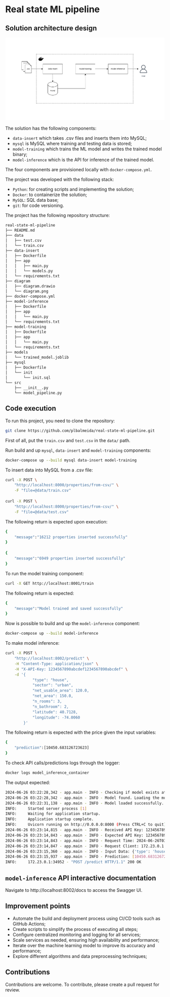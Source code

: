 # Real state ML pipeline

## Solution architecture design

![](diagram/diagram.png)

The solution has the following components:
- `data-insert` which takes .csv files and inserts them into MySQL;
- `mysql` is MySQL where training and testing data is stored;
- `model-training` which trains the ML model and writes the trained model binary;  
- `model-inference` which is the API for inference of the trained model.

The four components are provisioned locally with `docker-compose.yml`.

The project was developed with the following stack:
- `Python`: for creating scripts and implementing the solution;
- `Docker`: to containerize the solution;
- `MySQL`: SQL data base;
- `git`: for code versioning.

The project has the following repository structure:

```
real-state-ml-pipeline
├── README.md
├── data
│   ├── test.csv
│   └── train.csv
├── data-insert
│   ├── Dockerfile
│   ├── app
│   │   ├── main.py
│   │   └── models.py
│   └── requirements.txt
├── diagram
│   ├── diagram.drawio
│   └── diagram.png
├── docker-compose.yml
├── model-inference
│   ├── Dockerfile
│   ├── app
│   │   └── main.py
│   └── requirements.txt
├── model-training
│   ├── Dockerfile
│   ├── app
│   │   └── main.py
│   └── requirements.txt
├── models
│   └── trained_model.joblib
├── mysql
│   ├── Dockerfile
│   └── init
│       └── init.sql
└── src
    ├── __init__.py
    └── model_pipeline.py
```

## Code execution

To run this project, you need to clone the repository:

```bash
git clone https://github.com/plbalmeida/real-state-ml-pipeline.git
```

First of all, put the `train.csv` and `test.csv` in the `data/` path.

Run build and up `mysql`, `data-insert` and `model-training` components:

```bash
docker-compose up --build mysql data-insert model-training
```

To insert data into MySQL from a .csv file:

```bash
curl -X POST \
    "http://localhost:8000/properties/from-csv/" \
    -F "file=@data/train.csv"

curl -X POST \
    "http://localhost:8000/properties/from-csv/" \
    -F "file=@data/test.csv"
```

The following return is expected upon execution:

```bash
{
    "message":"16212 properties inserted successfully"
}

{
    "message":"6949 properties inserted successfully"
}
```

To run the model training component:

```bash
curl -X GET http://localhost:8001/train
```

The following return is expected:

```bash
{
    "message":"Model trained and saved successfully"
}
```

Now is possible to build and up the `model-inference` component:

```bash
docker-compose up --build model-inference
```

To make model inference:

```bash
curl -X POST \
    "http://localhost:8002/predict" \
    -H "Content-Type: application/json" \
    -H "X-API-Key: 1234567890abcdef1234567890abcdef" \
    -d '{
            "type": "house",
            "sector": "urban",
            "net_usable_area": 120.0,
            "net_area": 150.0,
            "n_rooms": 3,
            "n_bathroom": 2,
            "latitude": 40.7128,
            "longitude": -74.0060
        }'
```

The following return is expected with the price given the input variables:

```bash
{
    "prediction":[10450.683126723623]
}
```

To check API calls/predictions logs through the logger:

```bash
docker logs model_inference_container
```

The output expected:

```bash
2024-06-26 03:22:28,342 - app.main - INFO - Checking if model exists at /models/trained_model.joblib
2024-06-26 03:22:28,342 - app.main - INFO - Model found. Loading the model.
2024-06-26 03:22:31,138 - app.main - INFO - Model loaded successfully.
INFO:     Started server process [1]
INFO:     Waiting for application startup.
INFO:     Application startup complete.
INFO:     Uvicorn running on http://0.0.0.0:8000 (Press CTRL+C to quit)
2024-06-26 03:23:14,815 - app.main - INFO - Received API Key: 1234567890abcdef1234567890abcdef
2024-06-26 03:23:14,843 - app.main - INFO - Expected API Key: 1234567890abcdef1234567890abcdef
2024-06-26 03:23:14,843 - app.main - INFO - Request Time: 2024-06-26T03:23:14.808221
2024-06-26 03:23:14,847 - app.main - INFO - Request Client: 172.23.0.1
2024-06-26 03:23:15,360 - app.main - INFO - Input Data: {'type': 'house', 'sector': 'urban', 'net_usable_area': 120.0, 'net_area': 150.0, 'n_rooms': 3, 'n_bathroom': 2, 'latitude': 40.7128, 'longitude': -74.006}
2024-06-26 03:23:15,937 - app.main - INFO - Prediction: [10450.683126723623]
INFO:     172.23.0.1:34952 - "POST /predict HTTP/1.1" 200 OK
```

## `model-inference` API interactive documentation

Navigate to http://localhost:8002/docs to access the Swagger UI.

## Improvement points

- Automate the build and deployment process using CI/CD tools such as GitHub Actions;
- Create scripts to simplify the process of executing all steps;
- Configure centralized monitoring and logging for all services;
- Scale services as needed, ensuring high availability and performance;
- Iterate over the machine learning model to improve its accuracy and performance;
- Explore different algorithms and data preprocessing techniques;

## Contributions

Contributions are welcome. To contribute, please create a pull request for review.
